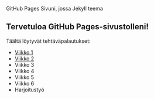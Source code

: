 GitHub Pages Sivuni, jossa Jekyll teema
## Tervetuloa GitHub Pages-sivustolleni!
Täältä löytyvät tehtäväpalautukset:
- [Viikko 1](vko1.html)
- [Viikko 2](index.md)
- Viikko 3
- Viikko 4
- Viikko 5
- Viikko 6
- Harjoitustyö
